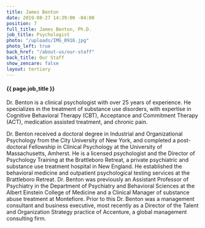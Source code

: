 ```yaml
---
title: James Benton
date: 2019-08-27 14:39:00 -04:00
position: 7
full_title: James Benton, Ph.D.
job_title: Psychologist
photo: "/uploads/IMG_0916.jpg"
photo_left: true
back_href: "/about-us/our-staff"
back_title: Our Staff
show_zencare: false
layout: tertiary
---
```


#### {{ page.job_title }}

Dr. Benton is a clinical psychologist with over 25 years of experience.  He specializes in the treatment of substance use disorders, with expertise in Cognitive Behavioral Therapy (CBT), Acceptance and Commitment Therapy (ACT), medication assisted treatment, and chronic pain.

Dr. Benton received a doctoral degree in Industrial and Organizational Psychology from the City University of New York, and completed a post-doctoral Fellowship in Clinical Psychology at the University of Massachusetts, Amherst.  He is a licensed psychologist and the Director of Psychology Training at the Brattleboro Retreat, a private psychiatric and substance use treatment hospital in New England. He established the behavioral medicine and outpatient psychological testing services at the Brattleboro Retreat.  Dr. Benton was previously an Assistant Professor of Psychiatry in the Department of Psychiatry and Behavioral Sciences at the Albert Einstein College of Medicine and a Clinical Manager of substance abuse treatment at Montefiore. Prior to this Dr. Benton was a management consultant and business executive, most recently as a Director of the Talent and Organization Strategy practice of Accenture, a global management consulting firm.  
